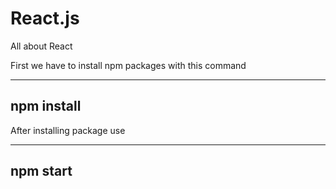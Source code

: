 # React.js
All about React

First we have to install npm packages with this command

---
npm install
---

After installing package use

---
npm start
---
